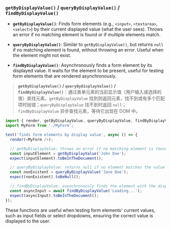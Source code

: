 ### `getByDisplayValue()` / `queryByDisplayValue()` / `findByDisplayValue()`

- **`getByDisplayValue()`**: Finds form elements (e.g., `<input>`, `<textarea>`, `<select>`) by their current displayed value (what the user sees). Throws an error if no matching element is found or if multiple elements match.

- **`queryByDisplayValue()`**: Similar to `getByDisplayValue()`, but returns `null` if no matching element is found, without throwing an error. Useful when the element might not exist.

- **`findByDisplayValue()`**: Asynchronously finds a form element by its displayed value. It waits for the element to be present, useful for testing form elements that are rendered asynchronously.

> **`getByDisplayValue()` / `queryByDisplayValue()` / `findByDisplayValue()`**：通过表单元素的当前显示值（用户输入或选择的值）查找元素。`getByDisplayValue` 找到则返回元素，找不到或有多个匹配项时抛错；`queryByDisplayValue` 找不到时返回 `null`；`findByDisplayValue` 异步查找元素，等待它出现在 DOM 中。

```js
import { render, getByDisplayValue, queryByDisplayValue, findByDisplayValue } from '@testing-library/react';
import MyForm from './MyForm';

test('finds form elements by display value', async () => {
  render(<MyForm />);

  // getByDisplayValue: throws an error if no matching element is found
  const inputElement = getByDisplayValue('John Doe');
  expect(inputElement).toBeInTheDocument();

  // queryByDisplayValue: returns null if no element matches the value
  const nonExistent = queryByDisplayValue('Jane Doe');
  expect(nonExistent).toBeNull();

  // findByDisplayValue: asynchronously finds the element with the displayed value
  const asyncInput = await findByDisplayValue('Loading...');
  expect(asyncInput).toBeInTheDocument();
});
```

These functions are useful when testing form elements' current values, such as input fields or select dropdowns, ensuring the correct value is displayed to the user.
